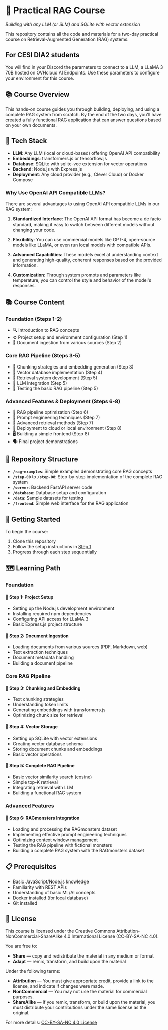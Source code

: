 # 🧠 Practical RAG Course

*Building with any LLM (or SLM) and SQLite with vector extension*

This repository contains all the code and materials for a two-day practical course on Retrieval-Augmented Generation (RAG) systems.

## For CESI DIA2 students

You will find in your Discord the parameters to connect to a LLM, a LLaMA 3 70B hosted on OVHcloud AI Endpoints. Use these parameters to configure your environment for this course.

## 📚 Course Overview

This hands-on course guides you through building, deploying, and using a complete RAG system from scratch. By the end of the two days, you'll have created a fully functional RAG application that can answer questions based on your own documents.

## 🔧 Tech Stack

- **LLM**: Any LLM (local or cloud-based) offering OpenAI API compatibility
- **Embeddings**: transformers.js or tensorflow.js
- **Database**: SQLite with sqlite-vec extension for vector operations
- **Backend**: Node.js with Express.js
- **Deployment**: Any cloud provider (e.g., Clever Cloud) or Docker Compose

### Why Use OpenAI API Compatible LLMs?

There are several advantages to using OpenAI API compatible LLMs in our RAG system:

1. **Standardized Interface**: The OpenAI API format has become a de facto standard, making it easy to switch between different models without changing your code.

2. **Flexibility**: You can use commercial models like GPT-4, open-source models like LLaMA, or even run local models with compatible APIs.

3. **Advanced Capabilities**: These models excel at understanding context and generating high-quality, coherent responses based on the provided information.

4. **Customization**: Through system prompts and parameters like temperature, you can control the style and behavior of the model's responses.

## 📚 Course Content

### Foundation (Steps 1-2)
- 🔍 Introduction to RAG concepts
- ⚙️ Project setup and environment configuration (Step 1)
- 📄 Document ingestion from various sources (Step 2)

### Core RAG Pipeline (Steps 3-5)
- 🔢 Chunking strategies and embedding generation (Step 3)
- 💾 Vector database implementation (Step 4)
- 🔎 Retrieval system development (Step 5)
- 🤖 LLM integration (Step 5)
- 🧪 Testing the basic RAG pipeline (Step 5)

### Advanced Features & Deployment (Steps 6-8)
- 🔧 RAG pipeline optimization (Step 6)
- 📝 Prompt engineering techniques (Step 7)
- 🔄 Advanced retrieval methods (Step 7)
- 🚀 Deployment to cloud or local environment (Step 8)
- 🖥️ Building a simple frontend (Step 8)
- 🗣️ Final project demonstrations

## 📁 Repository Structure

- **`/rag-examples`**: Simple examples demonstrating core RAG concepts
- **`/step-00`** to **`/step-08`**: Step-by-step implementation of the complete RAG system
- **`/server`**: Backend FastAPI server code
- **`/database`**: Database setup and configuration
- **`/data`**: Sample datasets for testing
- **`/frontend`**: Simple web interface for the RAG application


## 🚀 Getting Started

To begin the course:

1. Clone this repository
2. Follow the setup instructions in [Step 1](/step-01/README.md)
3. Progress through each step sequentially

## 🗺️ Learning Path

### Foundation

#### 📌 Step 1: Project Setup
- Setting up the Node.js development environment
- Installing required npm dependencies
- Configuring API access for LLaMA 3
- Basic Express.js project structure

#### 📌 Step 2: Document Ingestion
- Loading documents from various sources (PDF, Markdown, web)
- Text extraction techniques
- Document metadata handling
- Building a document pipeline

### Core RAG Pipeline

#### 📌 Step 3: Chunking and Embedding
- Text chunking strategies
- Understanding token limits
- Generating embeddings with transformers.js
- Optimizing chunk size for retrieval

#### 📌 Step 4: Vector Storage
- Setting up SQLite with vector extensions
- Creating vector database schema
- Storing document chunks and embeddings
- Basic vector operations

#### 📌 Step 5: Complete RAG Pipeline
- Basic vector similarity search (cosine)
- Simple top-K retrieval
- Integrating retrieval with LLM
- Building a functional RAG system

### Advanced Features

#### 📌 Step 6: RAGmonsters Integration
- Loading and processing the RAGmonsters dataset
- Implementing effective prompt engineering techniques
- Optimizing context window management
- Testing the RAG pipeline with fictional monsters
- Building a complete RAG system with the RAGmonsters dataset

## 📋 Prerequisites

- Basic JavaScript/Node.js knowledge
- Familiarity with REST APIs
- Understanding of basic ML/AI concepts
- Docker installed (for local database)
- Git installed

## 📜 License

This course is licensed under the Creative Commons Attribution-NonCommercial-ShareAlike 4.0 International License (CC-BY-SA-NC 4.0).

You are free to:
- **Share** — copy and redistribute the material in any medium or format
- **Adapt** — remix, transform, and build upon the material

Under the following terms:
- **Attribution** — You must give appropriate credit, provide a link to the license, and indicate if changes were made.
- **NonCommercial** — You may not use the material for commercial purposes.
- **ShareAlike** — If you remix, transform, or build upon the material, you must distribute your contributions under the same license as the original.

For more details: [CC-BY-SA-NC 4.0 License](https://creativecommons.org/licenses/by-nc-sa/4.0/)
